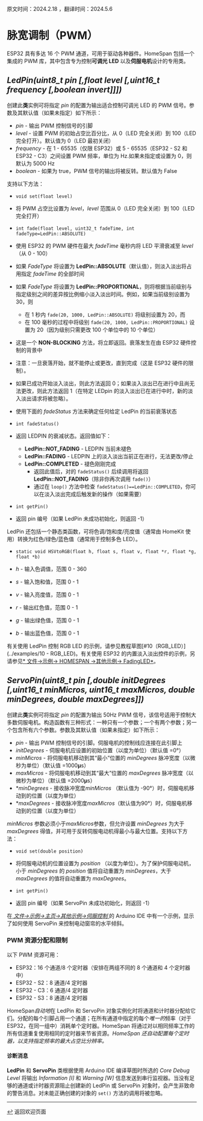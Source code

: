 原文时间：2024.2.18 ，翻译时间：2024.5.6

# 脉宽调制（PWM）

ESP32 具有多达 16 个 PWM 通道，可用于驱动各种器件。HomeSpan 包括一个集成的 PWM 库，其中包含专为控制**可调光 LED** 以及**伺服电机**设计的专用类。

## *LedPin(uint8_t pin [,float level [,uint16_t frequency [,boolean invert]]])*

创建此**类**实例可将指定 *pin* 的配置为输出适合控制可调光 LED 的 PWM 信号。参数及其默认值（如果未指定）如下所示：

  * *pin* - 输出 PWM 控制信号的引脚
  * *level* - 设置 PWM 的初始占空比百分比，从 0（LED 完全关闭）到 100（LED 完全打开）。默认值为 0（LED 最初关闭）
  * *frequency* - 在 1 - 65535（仅限 ESP32）或 5 - 65535（ESP32 - S2 和 ESP32 - C3）之间设置 PWM 频率，单位为 Hz.如果未指定或设置为 0，则默认为 5000 Hz
  * *boolean* - 如果为 true，PWM 信号的输出将被反转。默认值为 False
 
支持以下方法：

*  `void set(float level)`

  * 将 PWM 占空比设置为 *level*，*level* 范围从 0（LED 完全关闭）到 100（LED 完全打开）

*  `int fade(float level, uint32_t fadeTime, int fadeType=LedPin::ABSOLUTE)`

  * 使用 ESP32 的 PWM 硬件在最大 *fadeTime* 毫秒内将 LED 平滑衰减至 *level*（从 0 - 100）
  * 如果 *FadeType* 将设置为 **LedPin::ABSOLUTE**（默认值），则淡入淡出将占用指定 *fadeTime* 的全部时间
  * 如果 *FadeType* 将设置为 **LedPin::PROPORTIONAL**，则将根据当前级别与指定级别之间的差异按比例缩小淡入淡出时间。例如，如果当前级别设置为 30，则
    * 在 1 秒内 `fade(20, 1000, LedPin::ABSOLUTE)` 将级别设置为 20，而
    * 在 100 毫秒的过程中将级别 `fade(20, 1000, LedPin::PROPORTIONAL)` 设置为 20（因为级别只需更改 100 个单位中的 10 个单位）
  * 这是一个 **NON-BLOCKING** 方法，将立即返回。衰落发生在由 ESP32 硬件控制的背景中
  * 注意：一旦衰落开始，就不能停止或更改，直到完成（这是 ESP32 硬件的限制）。
  * 如果已成功开始淡入淡出，则此方法返回 0；如果淡入淡出已在进行中且尚无法更改，则此方法返回 1（在特定 LEDpin 的淡入淡出已在进行中时，新的淡入淡出请求将被忽略）。
  * 使用下面的 *fadeStatus* 方法来确定任何给定 LedPin 的当前衰落状态

*  `int fadeStatus()`

  * 返回 LEDPIN 的衰减状态。返回值如下：
  
    * **LedPin::NOT_FADING** - LEDPIN 当前未褪色
    * **LedPin::FADING** - LEDPIN 上的淡入淡出当前正在进行，无法更改/停止
    * **LedPin::COMPLETED** - 褪色刚刚完成
      * 返回此值后，对的 `fadeStatus()` 后续调用将返回 **LedPin::NOT_FADING**（除非你再次调用 `fade()`）
      * 通过在 `loop()` 方法中检查 `fadeStatus()==LedPin::COMPLETED`，你可以在淡入淡出完成后触发新的操作（如果需要）
  
*  `int getPin()`

  * 返回 pin 编号（如果 LedPin 未成功初始化，则返回 -1）
  
LedPin 还包括一个静态类函数，可将色调/饱和度/亮度值（通常由 HomeKit 使用）转换为红色/绿色/蓝色值（通常用于控制多色 LED）。

*  `static void HSVtoRGB(float h, float s, float v, float *r, float *g, float *b)`

  * *h* - 输入色调值，范围 0 - 360
  * *s* - 输入饱和值，范围 0 - 1
  * *v* - 输入亮度值，范围 0 - 1
  * *r* - 输出红色值，范围 0 - 1
  * *g* - 输出绿色值，范围 0 - 1
  * *b* - 输出蓝色值，范围 0 - 1

有关使用 LedPin 控制 RGB LED 的示例，请参见教程草图[#10（RGB_LED）](../examples/10 - RGB_LED)。有关使用 ESP32 的内置淡入淡出控件的示例，另请参见[* 文件→示例→ HOMESPAN →其他示例→ FadingLED*](../examples/Other%20Examples/FadingLED)。

## *ServoPin(uint8_t pin [,double initDegrees [,uint16_t minMicros, uint16_t maxMicros, double minDegrees, double maxDegrees]])*

创建此**类**实例可将指定 *pin* 的配置为输出 50Hz PWM 信号，该信号适用于控制大多数伺服电机。构造函数有三种形式：一种只有一个参数；一个有两个参数；另一个包含所有六个参数。参数及其默认值（如果未指定）如下所示：

  * *pin* - 输出 PWM 控制信号的引脚。伺服电机的控制线应连接在此引脚上
  * *initDegrees* - 伺服电机应设置的初始位置（以度为单位）（默认值 =0°）
  * *minMicros*  - 将伺服电机移动到其“最小”位置的 *minDegrees* 脉冲宽度（以微秒为单位）（默认值 =1000𝛍s）
  * *maxMicros* - 将伺服电机移动到其“最大”位置的 *maxDegrees* 脉冲宽度（以微秒为单位）（默认值 =2000𝛍s）
  * **minDegrees* - 接收脉冲宽度*minMicros* （默认值为 -90°）时，伺服电机移动到的位置（以度为单位）
  * **maxDegrees* - 接收脉冲宽度*maxMicros*（默认值为90°）时，伺服电机移动到的位置（以度为单位）

*minMicros* 参数必须小于*maxMicros*参数，但允许设置 *minDegrees* 为大于 *maxDegrees* 得值，并可用于反转伺服电动机得最小与最大位置。支持以下方法：

*  `void set(double position)`

  * 将伺服电动机的位置设置为 *position* （以度为单位）。为了保护伺服电动机，小于 *minDegrees* 的 *position* 值将自动重置为 *minDegrees*，大于 *maxDegrees* 的值将自动重置为 *maxDegrees*。
  
*  `int getPin()`

  * 返回 pin 编号（如果 ServoPin 未成功初始化，则返回 -1）

在[ *文件→示例→主页→其他示例→伺服控制* ](../examples/Other%20Examples/ServoControl)的 Arduino IDE 中有一个示例，显示了如何使用 ServoPin 来控制电动窗帘的水平倾斜。

### PWM 资源分配和限制

以下 PWM 资源可用：

* ESP32：16 个通道/8 个定时器（安排在两组不同的 8 个通道和 4 个定时器中）
* ESP32 - S2：8 通道/4 定时器
* ESP32 - C3：6 通道/4 定时器
* ESP32 - S3：8 通道/4 定时器

HomeSpan*自动地*在 LedPin 和 ServoPin 对象实例化时将通道和计时器分配给它们。分配的每个引脚占用一个通道；在所有通道中指定的每个*唯一的*频率（对于 ESP32，在同一组中）消耗单个定时器。HomeSpan 将通过对以相同频率工作的所有信道重复使用相同的定时器来节省资源。*HomeSpan 还自动配置每个定时器，以支持指定频率的最大占空比分辨率。*

#### 诊断消息

**LedPin** 和 **ServoPin** 类根据使用 Arduino IDE 编译草图时所选的 *Core Debug Level* 将输出 *Information \[I\]* 和 *Warning \[W\]* 信息发送到串行监视器。当没有足够的通道或计时器资源阻止创建新的 LedPin 或 ServoPin 对象时，会产生非致命的警告消息。对未能正确创建的对象的 `set()` 方法的调用将被忽略。

---

[↩️](../README.md) 返回欢迎页面

